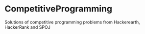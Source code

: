 # CompetitiveProgramming
Solutions of competitive programming problems from Hackerearth, HackerRank and SPOJ
